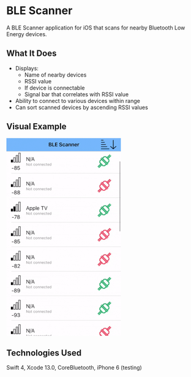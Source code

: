 #  BLE Scanner
A BLE Scanner application for iOS that scans for nearby Bluetooth Low Energy devices.

## What It Does
- Displays:
    - Name of nearby devices
    - RSSI value
    - If device is connectable
    - Signal bar that correlates with RSSI value
- Ability to connect to various devices within range
- Can sort scanned devices by ascending RSSI values

## Visual Example
![Demo of ble-scanner app](https://github.com/sethpoly/ble-scanner/blob/17af8ccf58d7691589c554c4579ebd6acfe2f729/ble_scanner/demo.gif)

## Technologies Used
Swift 4, Xcode 13.0, CoreBluetooth, iPhone 6 (testing)

